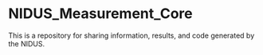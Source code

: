 # NIDUS_Measurement_Core
This is a repository for sharing information, results, and code generated by the NIDUS.
